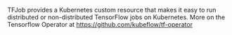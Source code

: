 TFJob provides a Kubernetes custom resource that makes it easy to run distributed or non-distributed TensorFlow jobs on Kubernetes.
More on the Tensorflow Operator at https://github.com/kubeflow/tf-operator